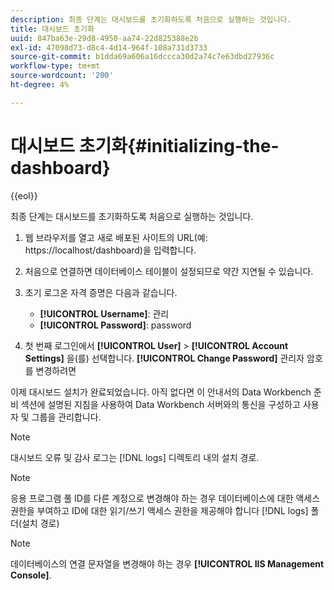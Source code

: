 ```yaml
---
description: 최종 단계는 대시보드를 초기화하도록 처음으로 실행하는 것입니다.
title: 대시보드 초기화
uuid: 847ba63e-29d8-4950-aa74-22d825388e2b
exl-id: 47098d73-d8c4-4d14-964f-108a731d3733
source-git-commit: b1dda69a606a16dccca30d2a74c7e63dbd27936c
workflow-type: tm+mt
source-wordcount: '200'
ht-degree: 4%

---
```


# 대시보드 초기화{#initializing-the-dashboard}

{{eol}}

최종 단계는 대시보드를 초기화하도록 처음으로 실행하는 것입니다.

1. 웹 브라우저를 열고 새로 배포된 사이트의 URL(예: https://localhost/dashboard)을 입력합니다.
1. 처음으로 연결하면 데이터베이스 테이블이 설정되므로 약간 지연될 수 있습니다.
1. 초기 로그온 자격 증명은 다음과 같습니다.

   * **[!UICONTROL Username]**: 관리
   * **[!UICONTROL Password]**: password

1. 첫 번째 로그인에서 **[!UICONTROL User]** > **[!UICONTROL Account Settings]** 을(를) 선택합니다. **[!UICONTROL Change Password]** 관리자 암호를 변경하려면

이제 대시보드 설치가 완료되었습니다. 아직 없다면 이 안내서의 Data Workbench 준비 섹션에 설명된 지침을 사용하여 Data Workbench 서버와의 통신을 구성하고 사용자 및 그룹을 관리합니다.

>[!NOTE]
>
>대시보드 오류 및 감사 로그는 [!DNL logs] 디렉토리 내의 설치 경로.

>[!NOTE]
>
>응용 프로그램 풀 ID를 다른 계정으로 변경해야 하는 경우 데이터베이스에 대한 액세스 권한을 부여하고 ID에 대한 읽기/쓰기 액세스 권한을 제공해야 합니다 [!DNL logs] 폴더(설치 경로)

>[!NOTE]
>
>데이터베이스의 연결 문자열을 변경해야 하는 경우 **[!UICONTROL IIS Management Console]**.
